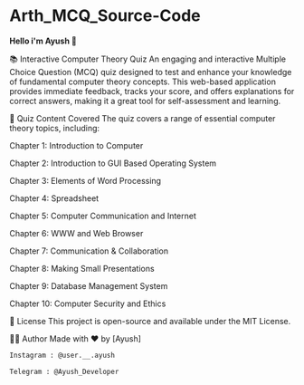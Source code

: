 # Arth_MCQ_Source-Code

<b>Hello i'm Ayush 👋</b>

📚 Interactive Computer Theory Quiz
An engaging and interactive Multiple Choice Question (MCQ) quiz designed to test and enhance your knowledge of fundamental computer theory concepts. This web-based application provides immediate feedback, tracks your score, and offers explanations for correct answers, making it a great tool for self-assessment and learning.

📖 Quiz Content Covered
The quiz covers a range of essential computer theory topics, including:

Chapter 1: Introduction to Computer

Chapter 2: Introduction to GUI Based Operating System

Chapter 3: Elements of Word Processing

Chapter 4: Spreadsheet

Chapter 5: Computer Communication and Internet

Chapter 6: WWW and Web Browser

Chapter 7: Communication & Collaboration

Chapter 8: Making Small Presentations

Chapter 9: Database Management System

Chapter 10: Computer Security and Ethics

📄 License
This project is open-source and available under the MIT License.

🧑‍💻 Author
Made with ❤️ by [Ayush]

```bash
Instagram : @user.__.ayush
```

```bash
Telegram : @Ayush_Developer
```
